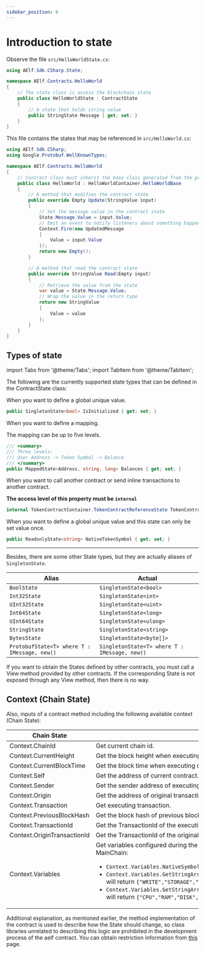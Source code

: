 ```yaml
---
sidebar_position: 6
---
```


# Introduction to state

Observe the file `src/HelloWorldState.cs`:

```csharp
using AElf.Sdk.CSharp.State;

namespace AElf.Contracts.HelloWorld
{
    // The state class is access the blockchain state
    public class HelloWorldState : ContractState
    {
        // A state that holds string value
        public StringState Message { get; set; }
    }
}
```

This file contains the states that may be referenced in `src/HelloWorld.cs`:

```csharp
using AElf.Sdk.CSharp;
using Google.Protobuf.WellKnownTypes;

namespace AElf.Contracts.HelloWorld
{
    // Contract class must inherit the base class generated from the proto file
    public class HelloWorld : HelloWorldContainer.HelloWorldBase
    {
        // A method that modifies the contract state
        public override Empty Update(StringValue input)
        {
            // Set the message value in the contract state
            State.Message.Value = input.Value;
            // Emit an event to notify listeners about something happened during the execution of this method
            Context.Fire(new UpdatedMessage
            {
                Value = input.Value
            });
            return new Empty();
        }

        // A method that read the contract state
        public override StringValue Read(Empty input)
        {
            // Retrieve the value from the state
            var value = State.Message.Value;
            // Wrap the value in the return type
            return new StringValue
            {
                Value = value
            };
        }
    }
}
```

## Types of state

import Tabs from '@theme/Tabs';
import TabItem from '@theme/TabItem';

The following are the currently supported state types that can be defined in the ContractState class:

<Tabs>
<TabItem value="SingletonState" label="SingletonState">

When you want to define a global unique value.

```csharp
public SingletonState<bool> IsInitialized { get; set; }
```

</TabItem>
<TabItem value="MappedState" label="MappedState">

When you want to define a mapping.

The mapping can be up to five levels.

```csharp
/// <summary>
/// Three levels:
/// User Address -> Token Symbol -> Balance
/// </summary>
public MappedState<Address, string, long> Balances { get; set; }
```

</TabItem>
<TabItem value="ContractReferenceState" label="ContractReferenceState">
  
When you want to call another contract or send inline transactions to another contract.

**The access level of this property must be `internal`**

```csharp
internal TokenContractContainer.TokenContractReferenceState TokenContract { get; set; }
```

</TabItem>
<TabItem value="ReadonlyState" label="ReadonlyState">
  
When you want to define a global unique value and this state can only be set value once.

```csharp
public ReadonlyState<string> NativeTokenSymbol { get; set; }
```

</TabItem>
</Tabs>

---

Besides, there are some other State types, but they are actually aliases of `SingletonState`.

| Alias                                        | Actual                                        |
| -------------------------------------------- | --------------------------------------------- |
| `BoolState`                                  | `SingletonState<bool>`                        |
| `Int32State`                                 | `SingletonState<int>`                         |
| `UInt32State`                                | `SingletonState<uint>`                        |
| `Int64State`                                 | `SingletonState<long>`                        |
| `UInt64State`                                | `SingletonState<ulong>`                       |
| `StringState`                                | `SingletonState<string>`                      |
| `BytesState`                                 | `SingletonState<byte[]>`                      |
| `ProtobufState<T> where T : IMessage, new()` | `SingletonState<T> where T : IMessage, new()` |

If you want to obtain the States defined by other contracts, you must call a View method provided by other contracts. If the corresponding State is not exposed through any View method, then there is no way.

## Context (Chain State)

Also, inputs of a contract method including the following available context (Chain State):

| Chain State                 | Usage                                                                                                                                                                                                                                                                                                                                                                                                                                                  |
| --------------------------- | ------------------------------------------------------------------------------------------------------------------------------------------------------------------------------------------------------------------------------------------------------------------------------------------------------------------------------------------------------------------------------------------------------------------------------------------------------ |
| Context.ChainId             | Get current chain id.                                                                                                                                                                                                                                                                                                                                                                                                                                  |
| Context.CurrentHeight       | Get the block height when executing current transaction.                                                                                                                                                                                                                                                                                                                                                                                               |
| Context.CurrentBlockTime    | Get the block time when executing current transaction.                                                                                                                                                                                                                                                                                                                                                                                                 |
| Context.Self                | Get the address of current contract.                                                                                                                                                                                                                                                                                                                                                                                                                   |
| Context.Sender              | Get the sender address of executing transaction.                                                                                                                                                                                                                                                                                                                                                                                                       |
| Context.Origin              | Get the address of original transaction signer.                                                                                                                                                                                                                                                                                                                                                                                                        |
| Context.Transaction         | Get executing transaction.                                                                                                                                                                                                                                                                                                                                                                                                                             |
| Context.PreviousBlockHash   | Get the block hash of previous block.                                                                                                                                                                                                                                                                                                                                                                                                                  |
| Context.TransactionId       | Get the TransactionId of the executing transaction.                                                                                                                                                                                                                                                                                                                                                                                                    |
| Context.OriginTransactionId | Get the TransactionId of the original transaction.                                                                                                                                                                                                                                                                                                                                                                                                     |
| Context.Variables           | Get variables configured during the launching of current chain. For example, on aelf MainChain:<ul><li>`Context.Variables.NativeSymbol` will return `ELF`</li><li>`Context.Variables.GetStringArray(AEDPoSContractConstants.PayTxFeeSymbolListName)` will return `{"WRITE","STORAGE","READ","TRAFFIC"}`</li><li>`Context.Variables.GetStringArray(AEDPoSContractConstants.PayRentalSymbolListName)` will return `{"CPU","RAM","DISK","NET"}`</li></ul> |

Additional explanation, as mentioned earlier, the method implementation of the contract is used to describe how the State should change, so class libraries unrelated to describing this logic are prohibited in the development process of the aelf contract. You can obtain restriction information from [this](https://docs.aelf.io/en/latest/architecture/smart-contract/restrictions/type.html) page.
